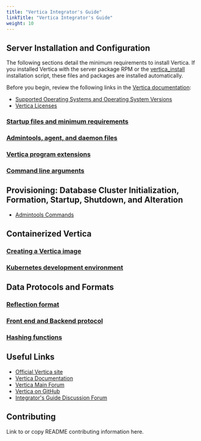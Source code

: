 ```yaml
---
title: "Vertica Integrator's Guide"
linkTitle: "Vertica Integrator's Guide"
weight: 10
---
```


## Server Installation and Configuration

The following sections detail the minimum requirements to install Vertica. If you installed Vertica with the server package RPM or the [vertica_install](https://www.vertica.com/docs/latest/HTML/Content/Authoring/InstallationGuide/InstallingVertica/RunTheInstallScript.htm)
installation script, these files and packages are installed automatically.

Before you begin, review the following links in the [Vertica documentation](https://www.vertica.com/docs/latest/HTML/Content/Home.htm):
- [Supported Operating Systems and Operating System Versions](https://www.vertica.com/docs/latest/HTML/Content/Authoring/SupportedPlatforms/MCandServer.htm)
- [Vertica Licenses](https://www.vertica.com/docs/latest/HTML/Content/Authoring/AdministratorsGuide/Licensing/ManagingYourLicenseKey.htm)

<section class="landing-row">
    <a href="/server-installation/startup-files-min-reqs" class="landing-tile">
        <div class="tile-content">
            <h3>Startup files and minimum requirements</h3>
            <p></p>
        </div>
    </a>
    <a href="/server-installation/admintools-agent" class="landing-tile">
        <div class="tile-content">
            <h3>Admintools, agent, and daemon files</h3>
            <p></p>
        </div>
    </a>
    <a href="/server-installation/vertica-extensions" class="landing-tile">
        <div class="tile-content">
            <h3>Vertica program extensions</h3>
            <p></p>
        </div>
    </a>
    <a href="/cli-args/" class="landing-tile">
        <div class="tile-content">
            <h3>Command line arguments</h3>
            <p></p>
        </div>
    </a>
</section>

## Provisioning: Database Cluster Initialization, Formation, Startup, Shutdown, and Alteration

- [Admintools Commands](https://www.vertica.com/docs/latest/HTML/Content/Authoring/AdministratorsGuide/AdminTools/WritingAdministrationToolsScripts.htm)

## Containerized Vertica

<section class="landing-row">
  <a href="/containers/creating-image" class="landing-tile">
      <div class="tile-content">
          <h3>Creating a Vertica image</h3>
          <p></p>
      </div>
  </a>
  <a href="/containers/k8s-dev-env" class="landing-tile">
      <div class="tile-content">
          <h3>Kubernetes development environment</h3>
          <p></p>
      </div>
  </a>
</section>  

## Data Protocols and Formats

<section class="landing-row">
  <a href="/data-protocols-formats/reflection" class="landing-tile">
      <div class="tile-content">
          <h3>Reflection format</h3>
          <p></p>
      </div>
  </a>
  <a href="/data-protocols-formats/frontend-backend" class="landing-tile">
      <div class="tile-content">
          <h3>Front end and Backend protocol</h3>
          <p></p>
      </div>
  </a>
  <a href="/data-protocols-formats/hashing-funcs" class="landing-tile">
      <div class="tile-content">
          <h3>Hashing functions</h3>
          <p></p>
      </div>
  </a>
</section>

## Useful Links

- [Official Vertica site](https://www.vertica.com)
- [Vertica
  Documentation](https://www.vertica.com/docs/latest/HTML/Content/Home.htm)
- [Vertica Main Forum](https://forum.vertica.com)
- [Vertica on GitHub](https://github.com/vertica)
- [Integrator's Guide Discussion Forum](https://www.verticaintegratorsguide.org/phpbb)

## Contributing

Link to or copy README contributing information here.